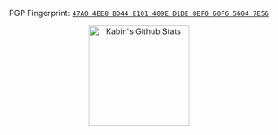 <!-- PGP Fingerprint -->
<p align="center">
  PGP Fingerprint: <code><a href="https://github.com/kabinspace.gpg">47A0 4EE8 BD44 E101 409E D1DE 8EF0 60F6 5604 7E56</a></code>
</p>

<!-- GitHub Stats -->
<p align="center">
<a href="https://github.com/kabinspace">
  <img fetchpriority="high" src="https://github-readme-stats-git-masterrstaa-rickstaa.vercel.app/api?username=kabinspace&show_icons=true&count_private=true&include_all_commits=true&rank_icon=percentile&role=owner,collaborator&bg_color=0d1117&text_color=8a939d&icon_color=55a1f7&title_color=c9d1d9&border_color=262c32#gh-dark-mode-only" alt="Kabin's Github Stats" height="180rem" />
  </a>
</p>
